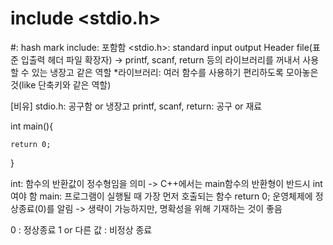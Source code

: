 # include <stdio.h>

#: hash mark
include: 포함함
<stdio.h>: standard input output Header file(표준 입출력 헤더 파일 확장자)
-> printf, scanf, return 등의 라이브러리를 꺼내서 사용할 수 있는 냉장고 같은 역할
*라이브러리: 여러 함수를 사용하기 편리하도록 모아놓은 것(like 단축키와 같은 역할)

[비유]
stdio.h: 공구함 or 냉장고
printf, scanf, return: 공구 or 재료

int main(){

    return 0;
}

int: 함수의 반환값이 정수형임을 의미
-> C++에서는 main함수의 반환형이 반드시 int여야 함
main: 프로그램이 실행될 때 가장 먼저 호출되는 함수
return 0; 운영체제에 정상종료(0)를 알림
-> 생략이 가능하지만, 명확성을 위해 기재하는 것이 좋음

0 : 정상종료
1 or 다른 값 : 비정상 종료 